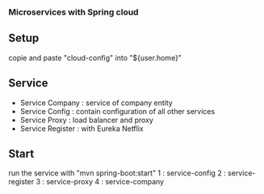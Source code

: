 ### Microservices with Spring cloud ###

## Setup ##

copie and paste "cloud-config" into "${user.home}"

## Service ##

- Service Company : service of company entity
- Service Config : contain configuration of all other services
- Service Proxy : load balancer and proxy
- Service Register : with Eureka Netflix

## Start ##

run the service with "mvn spring-boot:start"
1 : service-config
2 : service-register
3 : service-proxy
4 : service-company